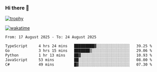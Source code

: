 ### Hi there 👋

[![trophy](https://github-profile-trophy.vercel.app/?username=cxnky&theme=dracula)](https://github.com/ryo-ma/github-profile-trophy)

[![wakatime](https://wakatime.com/badge/user/1c39c599-5497-41b9-a5be-2c4676e7fd23.svg)](https://wakatime.com/@1c39c599-5497-41b9-a5be-2c4676e7fd23)
<!--START_SECTION:waka-->

```txt
From: 17 August 2025 - To: 24 August 2025

TypeScript     4 hrs 24 mins   █████████▓░░░░░░░░░░░░░░░   39.25 %
Go             3 hrs 15 mins   ███████▒░░░░░░░░░░░░░░░░░   29.06 %
Python         1 hr 13 mins    ██▓░░░░░░░░░░░░░░░░░░░░░░   10.93 %
JavaScript     53 mins         ██░░░░░░░░░░░░░░░░░░░░░░░   08.00 %
C#             49 mins         █▓░░░░░░░░░░░░░░░░░░░░░░░   07.30 %
```

<!--END_SECTION:waka-->
